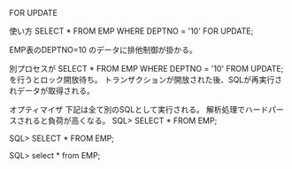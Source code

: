 FOR UPDATE

使い方
SELECT * FROM EMP WHERE DEPTNO = '10' FOR UPDATE;

EMP表のDEPTNO=10 のデータに排他制御が掛かる。

別プロセスが
SELECT * FROM EMP WHERE DEPTNO = '10' FROM UPDATE;
を行うとロック開放待ち。
トランザクションが開放された後、SQLが再実行されデータが取得される。


オプティマイザ
下記は全て別のSQLとして実行される。
解析処理でハードパースされると負荷が高くなる。
SQL> SELECT * FROM EMP;

SQL> SELECT *  FROM EMP;

SQL> select * from EMP;



